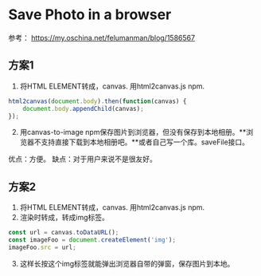# Save Photo in a browser

参考：
https://my.oschina.net/felumanman/blog/1586567

## 方案1
1. 将HTML ELEMENT转成，canvas. 用html2canvas.js npm.
```javascript
html2canvas(document.body).then(function(canvas) {
    document.body.appendChild(canvas);
});
```
2. 用canvas-to-image npm保存图片到浏览器，但没有保存到本地相册。**浏览器不支持直接下载到本地相册吧。**或者自己写一个库。saveFile接口。

优点：方便。
缺点：对于用户来说不是很友好。

## 方案2
1. 将HTML ELEMENT转成，canvas. 用html2canvas.js npm.
2. 渲染时转成，转成img标签。
```javascript
const url = canvas.toDataURL();
const imageFoo = document.createElement('img');
imageFoo.src = url;
```
3. 这样长按这个img标签就能弹出浏览器自带的弹窗，保存图片到本地。

